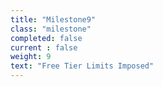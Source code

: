 ```yaml
---
title: "Milestone9"
class: "milestone"
completed: false
current : false
weight: 9
text: "Free Tier Limits Imposed"
---
```


